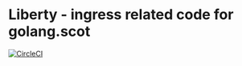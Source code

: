 # Liberty - ingress related code for golang.scot

[![CircleCI](https://circleci.com/gh/golang-scotland/liberty/tree/master.svg?style=svg)](https://circleci.com/gh/golang-scotland/liberty/tree/master)

